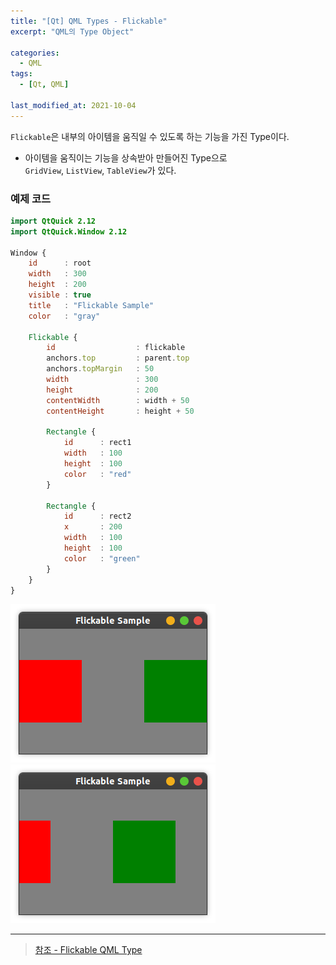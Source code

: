```yaml
---
title: "[Qt] QML Types - Flickable"
excerpt: "QML의 Type Object"

categories:
  - QML
tags:
  - [Qt, QML]

last_modified_at: 2021-10-04
---
```


`Flickable`은 내부의 아이템을 움직일 수 있도록 하는 기능을 가진 Type이다.

* 아이템을 움직이는 기능을 상속받아 만들어진 Type으로   
`GridView`, `ListView`, `TableView`가 있다.

### 예제 코드

```qml
import QtQuick 2.12
import QtQuick.Window 2.12

Window {
    id      : root
    width   : 300
    height  : 200
    visible : true
    title   : "Flickable Sample"
    color   : "gray"

    Flickable {
        id                  : flickable
        anchors.top         : parent.top
        anchors.topMargin   : 50
        width               : 300
        height              : 200
        contentWidth        : width + 50
        contentHeight       : height + 50

        Rectangle {
            id      : rect1
            width   : 100
            height  : 100
            color   : "red"
        }

        Rectangle {
            id      : rect2
            x       : 200
            width   : 100
            height  : 100
            color   : "green"
        }
    }
}
```

![image](/images/qml-image/Flickable_result1.png)
![image](/images/qml-image/Flickable_result2.png)

___

> [참조 - Flickable QML Type](https://doc.qt.io/qt-5/qml-qtquick-flickable.html)